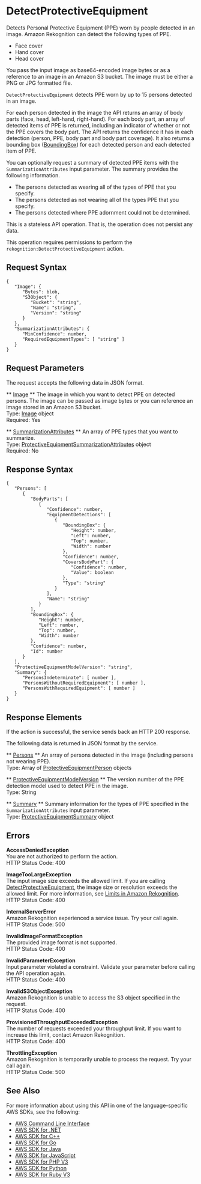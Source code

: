 # DetectProtectiveEquipment<a name="API_DetectProtectiveEquipment"></a>

Detects Personal Protective Equipment \(PPE\) worn by people detected in an image\. Amazon Rekognition can detect the following types of PPE\.
+ Face cover
+ Hand cover
+ Head cover

You pass the input image as base64\-encoded image bytes or as a reference to an image in an Amazon S3 bucket\. The image must be either a PNG or JPG formatted file\. 

 `DetectProtectiveEquipment` detects PPE worn by up to 15 persons detected in an image\.

For each person detected in the image the API returns an array of body parts \(face, head, left\-hand, right\-hand\)\. For each body part, an array of detected items of PPE is returned, including an indicator of whether or not the PPE covers the body part\. The API returns the confidence it has in each detection \(person, PPE, body part and body part coverage\)\. It also returns a bounding box \([BoundingBox](API_BoundingBox.md)\) for each detected person and each detected item of PPE\. 

You can optionally request a summary of detected PPE items with the `SummarizationAttributes` input parameter\. The summary provides the following information\. 
+ The persons detected as wearing all of the types of PPE that you specify\.
+ The persons detected as not wearing all of the types PPE that you specify\.
+ The persons detected where PPE adornment could not be determined\. 

This is a stateless API operation\. That is, the operation does not persist any data\.

This operation requires permissions to perform the `rekognition:DetectProtectiveEquipment` action\. 

## Request Syntax<a name="API_DetectProtectiveEquipment_RequestSyntax"></a>

```
{
   "Image": { 
      "Bytes": blob,
      "S3Object": { 
         "Bucket": "string",
         "Name": "string",
         "Version": "string"
      }
   },
   "SummarizationAttributes": { 
      "MinConfidence": number,
      "RequiredEquipmentTypes": [ "string" ]
   }
}
```

## Request Parameters<a name="API_DetectProtectiveEquipment_RequestParameters"></a>

The request accepts the following data in JSON format\.

 ** [Image](#API_DetectProtectiveEquipment_RequestSyntax) **   <a name="rekognition-DetectProtectiveEquipment-request-Image"></a>
The image in which you want to detect PPE on detected persons\. The image can be passed as image bytes or you can reference an image stored in an Amazon S3 bucket\.   
Type: [Image](API_Image.md) object  
Required: Yes

 ** [SummarizationAttributes](#API_DetectProtectiveEquipment_RequestSyntax) **   <a name="rekognition-DetectProtectiveEquipment-request-SummarizationAttributes"></a>
An array of PPE types that you want to summarize\.  
Type: [ProtectiveEquipmentSummarizationAttributes](API_ProtectiveEquipmentSummarizationAttributes.md) object  
Required: No

## Response Syntax<a name="API_DetectProtectiveEquipment_ResponseSyntax"></a>

```
{
   "Persons": [ 
      { 
         "BodyParts": [ 
            { 
               "Confidence": number,
               "EquipmentDetections": [ 
                  { 
                     "BoundingBox": { 
                        "Height": number,
                        "Left": number,
                        "Top": number,
                        "Width": number
                     },
                     "Confidence": number,
                     "CoversBodyPart": { 
                        "Confidence": number,
                        "Value": boolean
                     },
                     "Type": "string"
                  }
               ],
               "Name": "string"
            }
         ],
         "BoundingBox": { 
            "Height": number,
            "Left": number,
            "Top": number,
            "Width": number
         },
         "Confidence": number,
         "Id": number
      }
   ],
   "ProtectiveEquipmentModelVersion": "string",
   "Summary": { 
      "PersonsIndeterminate": [ number ],
      "PersonsWithoutRequiredEquipment": [ number ],
      "PersonsWithRequiredEquipment": [ number ]
   }
}
```

## Response Elements<a name="API_DetectProtectiveEquipment_ResponseElements"></a>

If the action is successful, the service sends back an HTTP 200 response\.

The following data is returned in JSON format by the service\.

 ** [Persons](#API_DetectProtectiveEquipment_ResponseSyntax) **   <a name="rekognition-DetectProtectiveEquipment-response-Persons"></a>
An array of persons detected in the image \(including persons not wearing PPE\)\.  
Type: Array of [ProtectiveEquipmentPerson](API_ProtectiveEquipmentPerson.md) objects

 ** [ProtectiveEquipmentModelVersion](#API_DetectProtectiveEquipment_ResponseSyntax) **   <a name="rekognition-DetectProtectiveEquipment-response-ProtectiveEquipmentModelVersion"></a>
The version number of the PPE detection model used to detect PPE in the image\.  
Type: String

 ** [Summary](#API_DetectProtectiveEquipment_ResponseSyntax) **   <a name="rekognition-DetectProtectiveEquipment-response-Summary"></a>
Summary information for the types of PPE specified in the `SummarizationAttributes` input parameter\.  
Type: [ProtectiveEquipmentSummary](API_ProtectiveEquipmentSummary.md) object

## Errors<a name="API_DetectProtectiveEquipment_Errors"></a>

 **AccessDeniedException**   
You are not authorized to perform the action\.  
HTTP Status Code: 400

 **ImageTooLargeException**   
The input image size exceeds the allowed limit\. If you are calling [DetectProtectiveEquipment](#API_DetectProtectiveEquipment), the image size or resolution exceeds the allowed limit\. For more information, see [Limits in Amazon Rekognition](limits.md)\.   
HTTP Status Code: 400

 **InternalServerError**   
Amazon Rekognition experienced a service issue\. Try your call again\.  
HTTP Status Code: 500

 **InvalidImageFormatException**   
The provided image format is not supported\.   
HTTP Status Code: 400

 **InvalidParameterException**   
Input parameter violated a constraint\. Validate your parameter before calling the API operation again\.  
HTTP Status Code: 400

 **InvalidS3ObjectException**   
Amazon Rekognition is unable to access the S3 object specified in the request\.  
HTTP Status Code: 400

 **ProvisionedThroughputExceededException**   
The number of requests exceeded your throughput limit\. If you want to increase this limit, contact Amazon Rekognition\.  
HTTP Status Code: 400

 **ThrottlingException**   
Amazon Rekognition is temporarily unable to process the request\. Try your call again\.  
HTTP Status Code: 500

## See Also<a name="API_DetectProtectiveEquipment_SeeAlso"></a>

For more information about using this API in one of the language\-specific AWS SDKs, see the following:
+  [AWS Command Line Interface](https://docs.aws.amazon.com/goto/aws-cli/rekognition-2016-06-27/DetectProtectiveEquipment) 
+  [AWS SDK for \.NET](https://docs.aws.amazon.com/goto/DotNetSDKV3/rekognition-2016-06-27/DetectProtectiveEquipment) 
+  [AWS SDK for C\+\+](https://docs.aws.amazon.com/goto/SdkForCpp/rekognition-2016-06-27/DetectProtectiveEquipment) 
+  [AWS SDK for Go](https://docs.aws.amazon.com/goto/SdkForGoV1/rekognition-2016-06-27/DetectProtectiveEquipment) 
+  [AWS SDK for Java](https://docs.aws.amazon.com/goto/SdkForJava/rekognition-2016-06-27/DetectProtectiveEquipment) 
+  [AWS SDK for JavaScript](https://docs.aws.amazon.com/goto/AWSJavaScriptSDK/rekognition-2016-06-27/DetectProtectiveEquipment) 
+  [AWS SDK for PHP V3](https://docs.aws.amazon.com/goto/SdkForPHPV3/rekognition-2016-06-27/DetectProtectiveEquipment) 
+  [AWS SDK for Python](https://docs.aws.amazon.com/goto/boto3/rekognition-2016-06-27/DetectProtectiveEquipment) 
+  [AWS SDK for Ruby V3](https://docs.aws.amazon.com/goto/SdkForRubyV3/rekognition-2016-06-27/DetectProtectiveEquipment) 